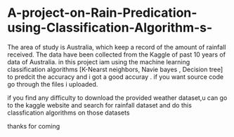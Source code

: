 # A-project-on-Rain-Predication-using-Classification-Algorithm-s-
The area of study is Australia, which keep a record of the amount of rainfall received. The data have been collected from the Kaggle of past 10 years of data of Australia.
 in this project iam using the machine learning classification algorithms [K-Nearst neighbors, Navie bayes , Decision  tree] to predcit the accuracy and i got a good accuray .
  if you want source code go through the files i uploaded.
   





if you find any difficulty to download the provided weather dataset,u can go to the kaggle website and search for rainfall dataset and do this classfication algorithms on those datasets 



thanks for coming
